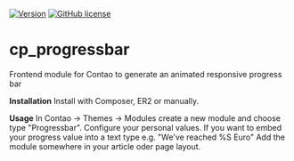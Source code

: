 [![Version](https://img.shields.io/packagist/v/stefansl/cp_progressbar.svg?style=flat-square)](https://packagist.org/packages/stefansl/cp_progressbar)  [![GitHub license](https://img.shields.io/badge/license-GPL-blue.svg?style=flat-square)](https://raw.githubusercontent.com/stefansl/cp_progressbar/master/LICENSE)

cp_progressbar
================

Frontend module for Contao to generate an animated responsive progress bar

**Installation**
Install with Composer, ER2 or manually.

**Usage**
In Contao -> Themes -> Modules create a new module and choose type "Progressbar".
Configure your personal values. If you want to embed your progress value into a text type e.g. "We've reached %S Euro"
Add the module somewhere in your article oder page layout.

